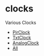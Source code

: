 # clocks
Various Clocks

- [PirClock](https://pirsquared.github.io/clocks/PirClock)
- [TxtClock](https://pirsquared.github.io/clocks/TxtClock)
- [AnalogClock](https://pirsquared.github.io/clocks/AnalogClock)
- [All](https://pirsquared.github.io/clocks/watch)
